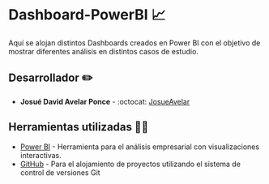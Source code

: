 # Dashboard-PowerBI :chart_with_upwards_trend:
Aquí se alojan distintos Dashboards creados en Power BI 
con el objetivo de mostrar diferentes análisis en distintos
casos de estudio.

## Desarrollador :pencil2:
* **Josué David Avelar Ponce** - :octocat: [JosueAvelar](https://github.com/JosueAvelar12)

## Herramientas utilizadas :wrench::hammer:
* [Power BI](https://powerbi.microsoft.com/en-us/downloads/) - Herramienta para el análisis empresarial con visualizaciones interactivas.
* [GitHub](https://github.com) -  Para el alojamiento de proyectos utilizando el sistema de control de versiones Git
